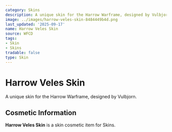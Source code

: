 ```yaml
---
category: Skins
description: A unique skin for the Harrow Warframe, designed by Vulbjorn.
image: ../images/harrow-veles-skin-8484449b4d.png
last_updated: '2025-09-17'
name: Harrow Veles Skin
source: WFCD
tags:
- Skin
- Skins
tradable: false
type: Skin
---
```


# Harrow Veles Skin

A unique skin for the Harrow Warframe, designed by Vulbjorn.

## Cosmetic Information

**Harrow Veles Skin** is a skin cosmetic item for Skins.

